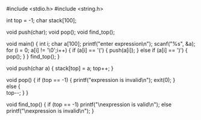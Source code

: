 #include <stdio.h>
#include <string.h>
 
int top = -1;
char stack[100];
 

void push(char);
void pop();
void find_top();
 
void main()
{
	int i;
	char a[100];
	printf("enter expression\n");
	scanf("%s", &a);
	for (i = 0; a[i] != '\0';i++)
	{
		if (a[i] == '(')
		{
			push(a[i]);
		}
		else if (a[i] == ')')
		{
			pop();
		}
	}
	find_top();
}
 

void push(char a)
{
	stack[top] = a;
	top++;
}
 

void pop()
{
	if (top == -1)
	{
		printf("expression is invalid\n");
		exit(0);
	}	
	else
	{		
		top--;
	}
}
 

void find_top()
{
	if (top == -1)
		printf("\nexpression is valid\n");
	else
		printf("\nexpression is invalid\n");
}
